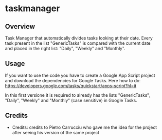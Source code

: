 # taskmanager

## Overview
Task Manager that automatically divides tasks looking at their date.
Every task present in the list "GenericTasks" is compared with the current date and placed in the right list: "Daily", "Weekly" and "Monthly".

## Usage
If you want to use the code you have to create a Google App Script project and download the dependencies for Google Tasks. Here how to do: https://developers.google.com/tasks/quickstart/apps-script?hl=it


In this first versione it is required to already has the lists "GenericTasks", "Daily", "Weekly" and "Monthly" (case sensitive) in Google Tasks. 

## Credits
  * Credits: credits to Pietro Carrucciu who gave me the idea for the project after seeing his version of the same project
